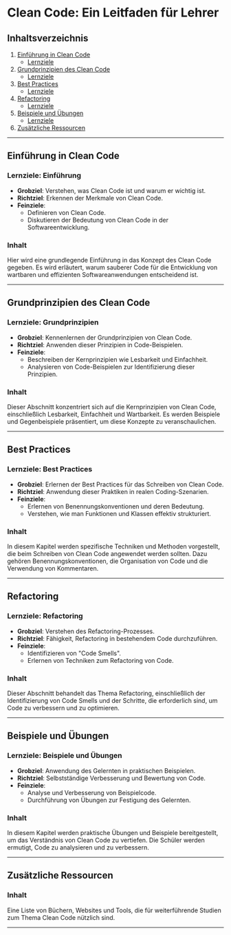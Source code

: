 # Clean Code: Ein Leitfaden für Lehrer

## Inhaltsverzeichnis

1. [Einführung in Clean Code](#einführung-in-clean-code)
   - [Lernziele](#lernziele-einführung)
2. [Grundprinzipien des Clean Code](#grundprinzipien-des-clean-code)
   - [Lernziele](#lernziele-grundprinzipien)
3. [Best Practices](#best-practices)
   - [Lernziele](#lernziele-best-practices)
4. [Refactoring](#refactoring)
   - [Lernziele](#lernziele-refactoring)
5. [Beispiele und Übungen](#beispiele-und-übungen)
   - [Lernziele](#lernziele-beispiele-und-übungen)
6. [Zusätzliche Ressourcen](#zusätzliche-ressourcen)

---

## Einführung in Clean Code

### Lernziele: Einführung
- **Grobziel**: Verstehen, was Clean Code ist und warum er wichtig ist.
- **Richtziel**: Erkennen der Merkmale von Clean Code.
- **Feinziele**:
  - Definieren von Clean Code.
  - Diskutieren der Bedeutung von Clean Code in der Softwareentwicklung.

### Inhalt
Hier wird eine grundlegende Einführung in das Konzept des Clean Code gegeben. 
Es wird erläutert, warum sauberer Code für die Entwicklung von wartbaren und effizienten Softwareanwendungen entscheidend ist.

---

## Grundprinzipien des Clean Code

### Lernziele: Grundprinzipien
- **Grobziel**: Kennenlernen der Grundprinzipien von Clean Code.
- **Richtziel**: Anwenden dieser Prinzipien in Code-Beispielen.
- **Feinziele**:
  - Beschreiben der Kernprinzipien wie Lesbarkeit und Einfachheit.
  - Analysieren von Code-Beispielen zur Identifizierung dieser Prinzipien.

### Inhalt
Dieser Abschnitt konzentriert sich auf die Kernprinzipien von Clean Code, einschließlich Lesbarkeit, Einfachheit und Wartbarkeit. 
Es werden Beispiele und Gegenbeispiele präsentiert, um diese Konzepte zu veranschaulichen.

---

## Best Practices

### Lernziele: Best Practices
- **Grobziel**: Erlernen der Best Practices für das Schreiben von Clean Code.
- **Richtziel**: Anwendung dieser Praktiken in realen Coding-Szenarien.
- **Feinziele**:
  - Erlernen von Benennungskonventionen und deren Bedeutung.
  - Verstehen, wie man Funktionen und Klassen effektiv strukturiert.

### Inhalt
In diesem Kapitel werden spezifische Techniken und Methoden vorgestellt, die beim Schreiben von Clean Code angewendet werden sollten. 
Dazu gehören Benennungskonventionen, die Organisation von Code und die Verwendung von Kommentaren.

---

## Refactoring

### Lernziele: Refactoring
- **Grobziel**: Verstehen des Refactoring-Prozesses.
- **Richtziel**: Fähigkeit, Refactoring in bestehendem Code durchzuführen.
- **Feinziele**:
  - Identifizieren von "Code Smells".
  - Erlernen von Techniken zum Refactoring von Code.

### Inhalt
Dieser Abschnitt behandelt das Thema Refactoring, einschließlich der Identifizierung von Code Smells und der Schritte, die erforderlich sind, um Code zu verbessern und zu optimieren.

---

## Beispiele und Übungen

### Lernziele: Beispiele und Übungen
- **Grobziel**: Anwendung des Gelernten in praktischen Beispielen.
- **Richtziel**: Selbstständige Verbesserung und Bewertung von Code.
- **Feinziele**:
  - Analyse und Verbesserung von Beispielcode.
  - Durchführung von Übungen zur Festigung des Gelernten.

### Inhalt
In diesem Kapitel werden praktische Übungen und Beispiele bereitgestellt, um das Verständnis von Clean Code zu vertiefen. Die Schüler werden ermutigt, Code zu analysieren und zu verbessern.

---

## Zusätzliche Ressourcen

### Inhalt
Eine Liste von Büchern, Websites und Tools, die für weiterführende Studien zum Thema Clean Code nützlich sind.

---
